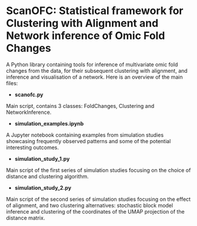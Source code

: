 # ScanOFC: Statistical framework for Clustering with Alignment and Network inference of Omic Fold Changes
A Python library containing tools for inference of multivariate omic fold changes from the data, for their subsequent clustering with alignment, and inference and visualisation of a network. Here is an overview of the main files:

- **scanofc.py** 

Main script, contains 3 classes: FoldChanges, Clustering and NetworkInference. 
- **simulation_examples.ipynb** 

A Jupyter notebook containing examples from simulation studies showcasing frequently observed patterns and some of the potential interesting outcomes.
- **simulation_study_1.py**

Main script of the first series of simulation studies focusing on the choice of distance and clustering algorithm.
- **simulation_study_2.py**

Main script of the second series of simulation studies focusing on the effect of alignment, and two clustering alternatives: stochastic block model inference and clustering of the coordinates of the UMAP projection of the distance matrix.

